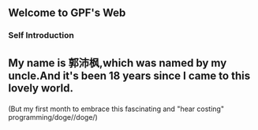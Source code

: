 
## Welcome to GPF's Web
 



### Self Introduction

## <p>My name is 郭沛枫,which was named by my uncle.And it's been 18 years since I came to this lovely world.

<p>(But my first month to embrace this fascinating and "hear costing" programming/doge//doge/)

<h1>
